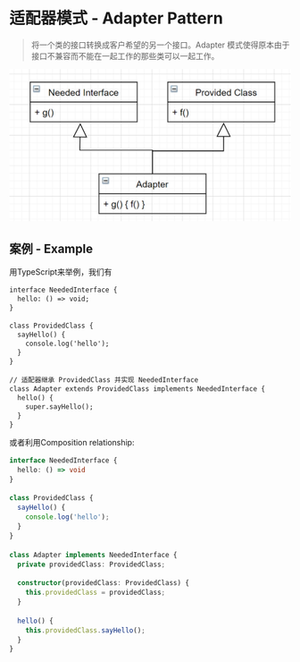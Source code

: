 # 适配器模式 - Adapter Pattern

>  将一个类的接口转换成客户希望的另一个接口。Adapter 模式使得原本由于接口不兼容而不能在一起工作的那些类可以一起工作。

<img src=".\.images\image-20211122120722326.png" alt="image-20211122120722326" style="zoom:50%;" />

## 案例 - Example

用TypeScript来举例，我们有

```tsx
interface NeededInterface {
  hello: () => void;
}

class ProvidedClass {
  sayHello() {
    console.log('hello');
  }
}

// 适配器继承 ProvidedClass 并实现 NeededInterface
class Adapter extends ProvidedClass implements NeededInterface {
  hello() {
    super.sayHello();
  }
}
```

或者利用Composition relationship:

```ts
interface NeededInterface {
  hello: () => void
}

class ProvidedClass {
  sayHello() {
    console.log('hello');
  }
}

class Adapter implements NeededInterface {
  private providedClass: ProvidedClass;

  constructor(providedClass: ProvidedClass) {
    this.providedClass = providedClass;
  }

  hello() {
    this.providedClass.sayHello();
  }
}
```

